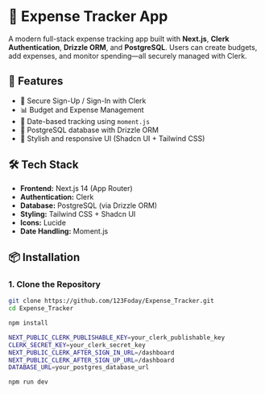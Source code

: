 # 💸 Expense Tracker App

A modern full-stack expense tracking app built with **Next.js**, **Clerk Authentication**, **Drizzle ORM**, and **PostgreSQL**. Users can create budgets, add expenses, and monitor spending—all securely managed with Clerk.

## 🚀 Features

- 🔐 Secure Sign-Up / Sign-In with Clerk
- 📊 Budget and Expense Management
- 📅 Date-based tracking using `moment.js`
- 💾 PostgreSQL database with Drizzle ORM
- 🎨 Stylish and responsive UI (Shadcn UI + Tailwind CSS)

## 🛠 Tech Stack

- **Frontend:** Next.js 14 (App Router)
- **Authentication:** Clerk
- **Database:** PostgreSQL (via Drizzle ORM)
- **Styling:** Tailwind CSS + Shadcn UI
- **Icons:** Lucide
- **Date Handling:** Moment.js

## 📦 Installation

### 1. Clone the Repository

```bash
git clone https://github.com/123Foday/Expense_Tracker.git
cd Expense_Tracker

npm install

NEXT_PUBLIC_CLERK_PUBLISHABLE_KEY=your_clerk_publishable_key
CLERK_SECRET_KEY=your_clerk_secret_key
NEXT_PUBLIC_CLERK_AFTER_SIGN_IN_URL=/dashboard
NEXT_PUBLIC_CLERK_AFTER_SIGN_UP_URL=/dashboard
DATABASE_URL=your_postgres_database_url

npm run dev